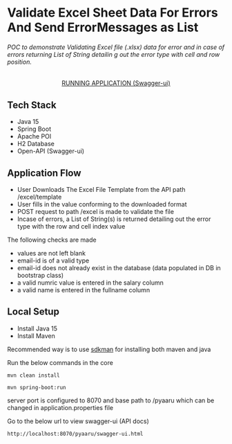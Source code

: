 # Validate Excel Sheet Data For Errors And Send ErrorMessages as List<String>

###### POC to demonstrate Validating Excel file (.xlsx) data for error and in case of errors returning List of String detailin g out the error type with cell and row position.

<center>
	<a target='_blank' href='https://excel-validator-list-response.herokuapp.com/pyaaru/swagger-ui.html'>RUNNING APPLICATION (Swagger-ui)</a>
</center>

## Tech Stack

* Java 15
* Spring Boot
* Apache POI
* H2 Database
* Open-API (Swagger-ui)

## Application Flow

* User Downloads The Excel File Template from the API path /excel/template
* User fills in the value conforming to the downloaded format
* POST request to path /excel is made to validate the file
* Incase of errors, a List of String(s) is returned detailing out the error type with the row and cell index value

The following checks are made 
* values are not left blank
* email-id is of a valid type
* email-id does not already exist in the database (data populated in DB in bootstrap class)
* a valid numric value is entered in the salary column
* a valid name is entered in the fullname column 


## Local Setup

* Install Java 15
* Install Maven

Recommended way is to use [sdkman](https://sdkman.io/) for installing both maven and java

Run the below commands in the core

```
mvn clean install
```

```
mvn spring-boot:run

```

server port is configured to 8070 and base path to /pyaaru which can be changed in application.properties file

Go to the below url to view swagger-ui (API docs)

```
http://localhost:8070/pyaaru/swagger-ui.html
```